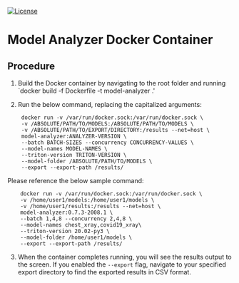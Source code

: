 <!--
Copyright 2020, NVIDIA CORPORATION.
Licensed under the Apache License, Version 2.0 (the "License");
you may not use this file except in compliance with the License.
You may obtain a copy of the License at
    http://www.apache.org/licenses/LICENSE-2.0
Unless required by applicable law or agreed to in writing, software
distributed under the License is distributed on an "AS IS" BASIS,
WITHOUT WARRANTIES OR CONDITIONS OF ANY KIND, either express or implied.
See the License for the specific language governing permissions and
limitations under the License.
-->

[![License](https://img.shields.io/badge/License-Apache_2.0-lightgrey.svg)](https://opensource.org/licenses/Apache-2.0)

# Model Analyzer Docker Container

## Procedure

1. Build the Docker container by navigating to the root folder and running `docker build -f Dockerfile -t model-analyzer .'
2. Run the below command, replacing the capitalized arguments:

        docker run -v /var/run/docker.sock:/var/run/docker.sock \
        -v /ABSOLUTE/PATH/TO/MODELS:/ABSOLUTE/PATH/TO/MODELS \
        -v /ABSOLUTE/PATH/TO/EXPORT/DIRECTORY:/results --net=host \
        model-analyzer:ANALYZER-VERSION \
        --batch BATCH-SIZES --concurrency CONCURRENCY-VALUES \
        --model-names MODEL-NAMES \
        --triton-version TRITON-VERSION \
        --model-folder /ABSOLUTE/PATH/TO/MODELS \
        --export --export-path /results/

Please reference the below sample command:

        docker run -v /var/run/docker.sock:/var/run/docker.sock \
        -v /home/user1/models:/home/user1/models \
        -v /home/user1/results:/results --net=host \
        model-analyzer:0.7.3-2008.1 \
        --batch 1,4,8 --concurrency 2,4,8 \
        --model-names chest_xray,covid19_xray\
        --triton-version 20.02-py3 \
        --model-folder /home/user1/models \
        --export --export-path /results/

3. When the container completes running, you will see the results output to the screen. If you enabled the `--export` flag, navigate to your specified export directory to find the exported results in CSV format.
